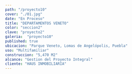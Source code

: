 ```yaml
---
path: "/proyecto10"
cover: "./01.jpg"
date: "En Proceso"
title: "DEPARTAMENTOS VENETO"
color: "seccion2"
clave: "proyecto2" 
galeria:  "proyecto10" 
published: true
ubicacion: "Parque Veneto, Lomas de Angelópolis, Puebla"
uso: "Multifamiliar"
construccion: "5,470 M2"
alcance: "Gestion del Proyecto Integral"
cliente: "HAUS INMOBILIARIA"
---
```

 